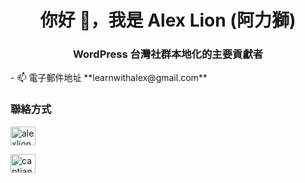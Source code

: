 <h1 align="center">你好 👋，我是 Alex Lion (阿力獅)</h1>
<h3 align="center">WordPress 台灣社群本地化的主要貢獻者</h3>
- 📫 電子郵件地址 **learnwithalex@gmail.com**
<h3 align="left">聯絡方式</h3>
<p>
<a href="https://twitter.com/alexlion1114" target="blank"><img align="center" src="https://raw.githubusercontent.com/rahuldkjain/github-profile-readme-generator/master/src/images/icons/Social/twitter.svg" alt="alexlion1114" height="30" width="40" /></a>
</p>
<p>
<a href="https://www.facebook.com/captain.alexlion" target="blank"><img align="center" src="https://raw.githubusercontent.com/rahuldkjain/github-profile-readme-generator/master/src/images/icons/Social/facebook.svg" alt="captian.alexlion" height="30" width="40" /></a>
</p>
